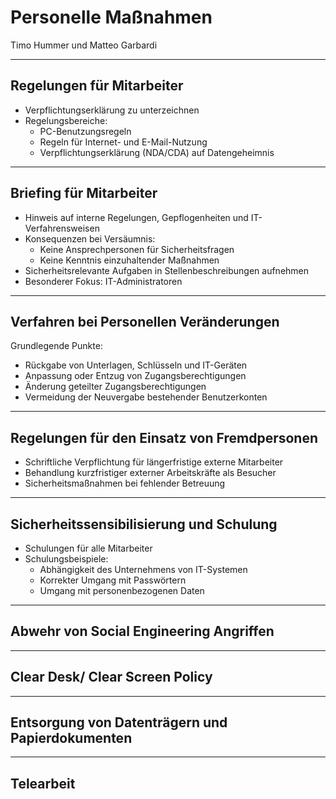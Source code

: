 # Personelle Maßnahmen

Timo Hummer und Matteo Garbardi

---

## Regelungen für Mitarbeiter

- Verpflichtungserklärung zu unterzeichnen
- Regelungsbereiche:
  - PC-Benutzungsregeln
  - Regeln für Internet- und E-Mail-Nutzung
  - Verpflichtungserklärung (NDA/CDA) auf Datengeheimnis

---

## Briefing für Mitarbeiter

- Hinweis auf interne Regelungen, Gepflogenheiten und IT-Verfahrensweisen
- Konsequenzen bei Versäumnis:
  - Keine Ansprechpersonen für Sicherheitsfragen
  - Keine Kenntnis einzuhaltender Maßnahmen
- Sicherheitsrelevante Aufgaben in Stellenbeschreibungen aufnehmen
- Besonderer Fokus: IT-Administratoren

---

## Verfahren bei Personellen Veränderungen

Grundlegende Punkte:
- Rückgabe von Unterlagen, Schlüsseln und IT-Geräten
- Anpassung oder Entzug von Zugangsberechtigungen
- Änderung geteilter Zugangsberechtigungen
- Vermeidung der Neuvergabe bestehender Benutzerkonten

---

## Regelungen für den Einsatz von Fremdpersonen

- Schriftliche Verpflichtung für längerfristige externe Mitarbeiter
- Behandlung kurzfristiger externer Arbeitskräfte als Besucher
- Sicherheitsmaßnahmen bei fehlender Betreuung

---

## Sicherheitssensibilisierung und Schulung

- Schulungen für alle Mitarbeiter
- Schulungsbeispiele:
  - Abhängigkeit des Unternehmens von IT-Systemen
  - Korrekter Umgang mit Passwörtern
  - Umgang mit personenbezogenen Daten

---

## Abwehr von Social Engineering Angriffen

---

## Clear Desk/ Clear Screen Policy

---

## Entsorgung von Datenträgern und Papierdokumenten

---

## Telearbeit

